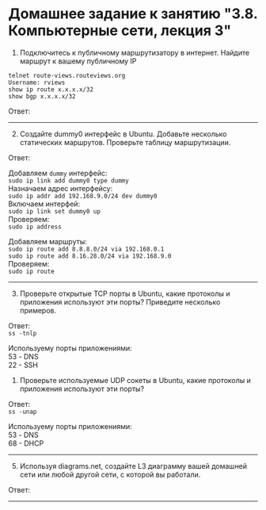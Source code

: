 # Домашнее задание к занятию "3.8. Компьютерные сети, лекция 3"

1. Подключитесь к публичному маршрутизатору в интернет. Найдите маршрут к вашему публичному IP
```
telnet route-views.routeviews.org
Username: rviews
show ip route x.x.x.x/32
show bgp x.x.x.x/32
```

Ответ:  

---

2. Создайте dummy0 интерфейс в Ubuntu. Добавьте несколько статических маршрутов. Проверьте таблицу маршрутизации.

Ответ:  

Добавляем `dummy` интерфейс:  
`sudo ip link add dummy0 type dummy`  
Назначаем адрес интерфейсу:  
`sudo ip addr add 192.168.9.0/24 dev dummy0`   
Включаем интерфей:  
`sudo ip link set dummy0 up`  
Проверяем:  
`sudo ip address`  


Добавляем маршруты:  
`sudo ip route add 8.8.8.0/24 via 192.168.0.1`  
`sudo ip route add 8.16.28.0/24 via 192.168.9.0`  
Проверяем:  
`sudo ip route`  

---

3. Проверьте открытые TCP порты в Ubuntu, какие протоколы и приложения используют эти порты? Приведите несколько примеров.

Ответ:  
`ss -tnlp`  


Используему порты приложениями:  
53 - DNS  
22 - SSH  


1. Проверьте используемые UDP сокеты в Ubuntu, какие протоколы и приложения используют эти порты?

Ответ:  
`ss -unap`  



Используему порты приложениями:  
53 - DNS  
68 - DHCP

---

5. Используя diagrams.net, создайте L3 диаграмму вашей домашней сети или любой другой сети, с которой вы работали. 

Ответ:  

---